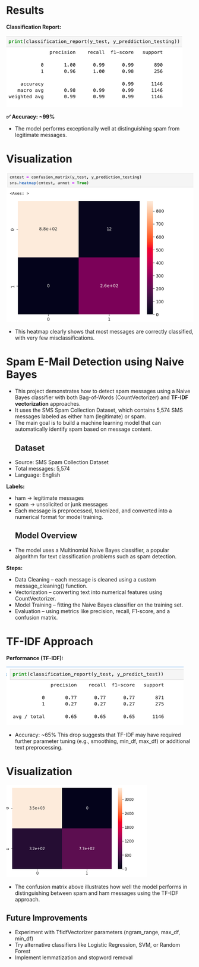 # Results

**Classification Report:**

![Report](report.png)

**✅ Accuracy: ~99%**
- The model performs exceptionally well at distinguishing spam from legitimate messages.

 # Visualization

![heatmap](heatmap.png)

- This heatmap clearly shows that most messages are correctly classified, with very few misclassifications.

# Spam E-Mail Detection using Naive Bayes

- This project demonstrates how to detect spam messages using a Naive Bayes classifier with both Bag-of-Words (CountVectorizer) and **TF-IDF vectorization** approaches.
- It uses the SMS Spam Collection Dataset, which contains 5,574 SMS messages labeled as either ham (legitimate) or spam.
- The main goal is to build a machine learning model that can automatically identify spam based on message content.
  ## Dataset
- Source: SMS Spam Collection Dataset
- Total messages: 5,574
- Language: English
  
**Labels:**
 - ham → legitimate messages
 - spam → unsolicited or junk messages
- Each message is preprocessed, tokenized, and converted into a numerical format for model training.
  ## Model Overview
- The model uses a Multinomial Naive Bayes classifier, a popular algorithm for text classification problems such as spam detection.

**Steps:**
- Data Cleaning – each message is cleaned using a custom message_cleaning() function.
- Vectorization – converting text into numerical features using CountVectorizer.
- Model Training – fitting the Naive Bayes classifier on the training set.
- Evaluation – using metrics like precision, recall, F1-score, and a confusion matrix.

# TF-IDF Approach

**Performance (TF-IDF):** 

![performance](perfromance.tf.png)

- Accuracy: ~65%
This drop suggests that TF-IDF may have required further parameter tuning (e.g., smoothing, min_df, max_df) or additional text preprocessing.

# Visualization 

![confusion](heatmap.tf.png)

- The confusion matrix above illustrates how well the model performs in distinguishing between spam and ham messages using the TF-IDF approach.

## Future Improvements
- Experiment with TfidfVectorizer parameters (ngram_range, max_df, min_df)
- Try alternative classifiers like Logistic Regression, SVM, or Random Forest
- Implement lemmatization and stopword removal
